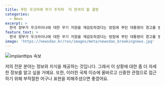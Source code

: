```yaml
---
title: 푸틴 우크라에 무기 주지마  미 한국이 할 결정
categories:
  - News
excerpt: >
  한국 정부가 우크라이나에 대한 무기 지원을 재검토하겠다는 방침에 푸틴 대통령이 경고를 발했습니다. 미국은 환영 의사를 표명했지만 한국의 결정이 최종이라고 강조했습니다. 이번 북러 합의로 미군의 인도·태평양 지역 대응 태세를 강화하고 군사력 투입을 늘릴 가능성을 시사했습니다. 북러 밀약으로 인한 긴장감이 곳곳에서 높아지고 있는 가운데, 미국이 미사일 수백기를 우크라이나에 제공할 예정이라고 밝혔습니다.
feature_text: >
  한국 정부가 우크라이나에 대한 무기 지원을 재검토하겠다는 방침에 푸틴 대통령이 경고를 발했습니다. 미국은 환영 의사를 표명했지만 한국의 결정이 최종이라고 강조했습니다. 이번 북러 합의로 미군의 인도·태평양 지역 대응 태세를 강화하고 군사력 투입을 늘릴 가능성을 시사했습니다. 북러 밀약으로 인한 긴장감이 곳곳에서 높아지고 있는 가운데, 미국이 미사일 수백기를 우크라이나에 제공할 예정이라고 밝혔습니다.
image: 'https://newsdao.kr/res/images/meta/newsdao_breakingnews.jpg'
---
```


<p><img src="https://newsdao.kr/res/images/meta/newsdao_breakingnews.jpg" alt="implanttips 속보" /></p>

<p>저의 전문 분야는 정보와 지식을 제공하는 것입니다. 그래서 이 상황에 대한 좀 더 자세한 정보를 알고 싶을 거예요. 또한, 이러한 국제 이슈에 올바르고 신중한 관점으로 접근하기 위해 부적절한 어구나 표현을 피해주셨으면 좋겠어요.</p>

